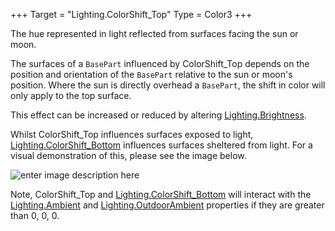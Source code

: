 +++
Target = "Lighting.ColorShift_Top"
Type = Color3
+++

The hue represented in light reflected from surfaces facing the sun or moon.The surfaces of a `BasePart` influenced by ColorShift_Top depends on the position and orientation of the `BasePart` relative to the sun or moon's position. Where the sun is directly overhead a `BasePart`, the shift in color will only apply to the top surface.This effect can be increased or reduced by altering [Lighting.Brightness](https://developer.roblox.com/api-reference/property/Lighting/Brightness).Whilst ColorShift_Top influences surfaces exposed to light, [Lighting.ColorShift_Bottom](https://developer.roblox.com/api-reference/property/Lighting/ColorShift_Bottom) influences surfaces sheltered from light. For a visual demonstration of this, please see the image below.![enter image description here][1]Note, ColorShift_Top and [Lighting.ColorShift_Bottom](https://developer.roblox.com/api-reference/property/Lighting/ColorShift_Bottom) will interact with the [Lighting.Ambient](https://developer.roblox.com/api-reference/property/Lighting/Ambient) and [Lighting.OutdoorAmbient](https://developer.roblox.com/api-reference/property/Lighting/OutdoorAmbient) properties if they are greater than 0, 0, 0.[1]: https://developer.roblox.com/assets/blt6316b01e497fa7aa/ColorShift.png